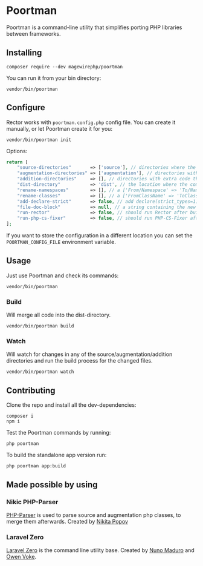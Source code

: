 # Poortman
Poortman is a command-line utility that simplifies porting PHP libraries between frameworks.

## Installing
```shell
composer require --dev magewirephp/poortman
```

You can run it from your bin directory:
```shell
vendor/bin/poortman
```

## Configure
Rector works with `poortman.config.php` config file. You can create it manually, or let Poortman create it for you:
```shell
vendor/bin/poortman init
```

Options:
```php
return [
    "source-directories"       => ['source'], // directories where the original source code lives
    "augmentation-directories" => ['augmentation'], // directories with the code that overwrites the orriginal classes
    "addition-directories"     => [], // directories with extra code that is just additional code to copy to the dist
    "dist-directory"           => 'dist', // the location where the combined code should go
    "rename-namespaces"        => [], // a ['From/Namespace' => 'To/Namespace'] array, to rename the orriginal namespaces to new ones
    "rename-classes"           => [], // a ['FromClassName' => 'ToClassName'] array, to rename specific class-names
    "add-declare-strict"       => false, // add declare(strict_types=1); to the top of every file
    "file-doc-block"           => null, // a string containing the new docblock for all files
    "run-rector"               => false, // should run Rector after build/watch?
    "run-php-cs-fixer"         => false, // should run PHP-CS-Fixer after build/watch?
];
```

If you want to store the configuration in a different location you can set the `POORTMAN_CONFIG_FILE` environment variable.

## Usage
Just use Poortman and check its commands:
```shell
vendor/bin/poortman
```

### Build
Will merge all code into the dist-directory.
```shell
vendor/bin/poortman build
```

### Watch
Will watch for changes in any of the source/augmentation/addition directories and run the build process for the changed files.
```shell
vendor/bin/poortman watch
```

## Contributing
Clone the repo and install all the dev-dependencies:
```shell
composer i
npm i
```
Test the Poortman commands by running:
```shell
php poortman
```
To build the standalone app version run:
```shell
php poortman app:build
```

## Made possible by using

### Nikic PHP-Parser
[PHP-Parser](https://github.com/nikic/PHP-Parser) is used to parse source and augmentation php classes, to merge them afterwards.
Created by [Nikita Popov](https://github.com/nikic)

### Laravel Zero
[Laravel Zero](https://laravel-zero.com/) is the command line utility base.
Created by [Nuno Maduro](https://github.com/nunomaduro) and [Owen Voke](https://github.com/owenvoke).